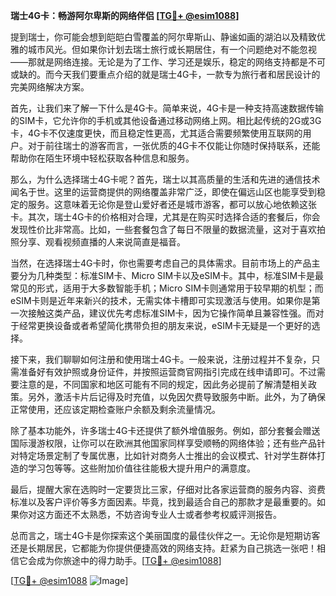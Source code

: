 **瑞士4G卡：畅游阿尔卑斯的网络伴侣 [[TG💪+ @esim1088](https://t.me/s/esim1088)]**

提到瑞士，你可能会想到皑皑白雪覆盖的阿尔卑斯山、静谧如画的湖泊以及精致优雅的城市风光。但如果你计划去瑞士旅行或长期居住，有一个问题绝对不能忽视——那就是网络连接。无论是为了工作、学习还是娱乐，稳定的网络支持都是不可或缺的。而今天我们要重点介绍的就是瑞士4G卡，一款专为旅行者和居民设计的完美网络解决方案。

首先，让我们来了解一下什么是4G卡。简单来说，4G卡是一种支持高速数据传输的SIM卡，它允许你的手机或其他设备通过移动网络上网。相比起传统的2G或3G卡，4G卡不仅速度更快，而且稳定性更高，尤其适合需要频繁使用互联网的用户。对于前往瑞士的游客而言，一张优质的4G卡不仅能让你随时保持联系，还能帮助你在陌生环境中轻松获取各种信息和服务。

那么，为什么选择瑞士4G卡呢？首先，瑞士以其高质量的生活和先进的通信技术闻名于世。这里的运营商提供的网络覆盖非常广泛，即使在偏远山区也能享受到稳定的服务。这意味着无论你是登山爱好者还是城市游客，都可以放心地依赖这张卡。其次，瑞士4G卡的价格相对合理，尤其是在购买时选择合适的套餐后，你会发现性价比非常高。比如，一些套餐包含了每日不限量的数据流量，这对于喜欢拍照分享、观看视频直播的人来说简直是福音。

当然，在选择瑞士4G卡时，你也需要考虑自己的具体需求。目前市场上的产品主要分为几种类型：标准SIM卡、Micro SIM卡以及eSIM卡。其中，标准SIM卡是最常见的形式，适用于大多数智能手机；Micro SIM卡则通常用于较早期的机型；而eSIM卡则是近年来新兴的技术，无需实体卡槽即可实现激活与使用。如果你是第一次接触这类产品，建议优先考虑标准SIM卡，因为它操作简单且兼容性强。而对于经常更换设备或者希望简化携带负担的朋友来说，eSIM卡无疑是一个更好的选择。

接下来，我们聊聊如何注册和使用瑞士4G卡。一般来说，注册过程并不复杂，只需准备好有效护照或身份证件，并按照运营商官网指引完成在线申请即可。不过需要注意的是，不同国家和地区可能有不同的规定，因此务必提前了解清楚相关政策。另外，激活卡片后记得及时充值，以免因欠费导致服务中断。此外，为了确保正常使用，还应该定期检查账户余额及剩余流量情况。

除了基本功能外，许多瑞士4G卡还提供了额外增值服务。例如，部分套餐会赠送国际漫游权限，让你可以在欧洲其他国家同样享受顺畅的网络体验；还有些产品针对特定场景定制了专属优惠，比如针对商务人士推出的会议模式、针对学生群体打造的学习包等等。这些附加价值往往能极大提升用户的满意度。

最后，提醒大家在选购时一定要货比三家，仔细对比各家运营商的服务内容、资费标准以及客户评价等多方面因素。毕竟，找到最适合自己的那款才是最重要的。如果你对这方面还不太熟悉，不妨咨询专业人士或者参考权威评测报告。

总而言之，瑞士4G卡是你探索这个美丽国度的最佳伙伴之一。无论你是短期访客还是长期居民，它都能为你提供便捷高效的网络支持。赶紧为自己挑选一张吧！相信它会成为你旅途中的得力助手。[[TG💪+ @esim1088](https://t.me/s/esim1088)]

[[TG💪+ @esim1088](https://t.me/s/esim1088) ![Image](https://i.postimg.cc/4NQfJmqS/Snipaste-2025-05-13-00-14-12.png)]